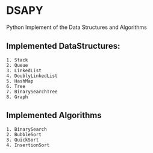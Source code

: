 # DSAPY

Python Implement of the Data Structures and Algorithms

## Implemented DataStructures:
    1. Stack
    2. Queue
    3. LinkedList
    4. DoublyLinkedList
    5. HashMap
    6. Tree
    7. BinarySearchTree
    8. Graph

## Implemented Algorithms
    1. BinarySearch
    2. BubbleSort
    3. QuickSort
    4. InsertionSort
